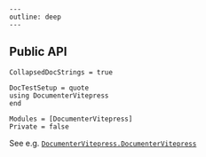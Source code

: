 ```@raw html
---
outline: deep
---
```

## Public API

```@meta
CollapsedDocStrings = true

DocTestSetup = quote
using DocumenterVitepress
end
```

```@autodocs
Modules = [DocumenterVitepress]
Private = false
```

See e.g. [`DocumenterVitepress.DocumenterVitepress`](@ref)
